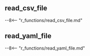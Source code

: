 
## read_csv_file
--8<-- "r_functions/read_csv_file.md"
## read_yaml_file
--8<-- "r_functions/read_yaml_file.md"
